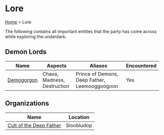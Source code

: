 # Lore

[Home](../README.md) > Lore

The following contains all important entities that the party has come across
while exploring the underdark.

## Demon Lords
| Name | Aspects | Aliases | Encountered |
| --- | --- | --- | --- |
| [Demogorgon](demon_lords/demogorgon.md) | Chaos, Madness, Destruction | Prince of Demons, Deep Father, Leemooggoogoon | Yes |

## Organizations
| Name | Location |
| --- | --- |
| [Cult of the Deep Father](organizations/deepfather.md) | Sloobludop |
